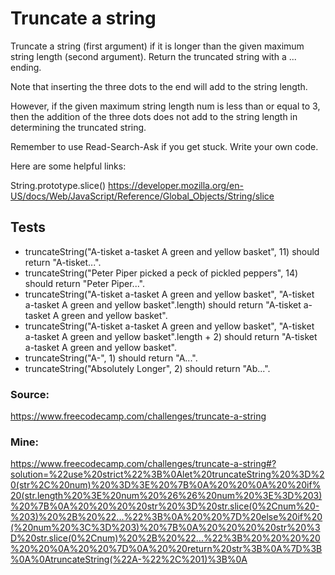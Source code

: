 # Truncate a string 

Truncate a string (first argument) if it is longer than the given maximum string length (second argument). Return the truncated string with a ... ending.

Note that inserting the three dots to the end will add to the string length.

However, if the given maximum string length num is less than or equal to 3, then the addition of the three dots does not add to the string length in determining the truncated string.

Remember to use Read-Search-Ask if you get stuck. Write your own code.

Here are some helpful links:

String.prototype.slice()
https://developer.mozilla.org/en-US/docs/Web/JavaScript/Reference/Global_Objects/String/slice

## Tests

* truncateString("A-tisket a-tasket A green and yellow basket", 11) should return "A-tisket...".
* truncateString("Peter Piper picked a peck of pickled peppers", 14) should return "Peter Piper...".
* truncateString("A-tisket a-tasket A green and yellow basket", "A-tisket a-tasket A green and yellow basket".length) should return "A-tisket a-tasket A green and yellow basket".
* truncateString("A-tisket a-tasket A green and yellow basket", "A-tisket a-tasket A green and yellow basket".length + 2) should return "A-tisket a-tasket A green and yellow basket".
* truncateString("A-", 1) should return "A...".
* truncateString("Absolutely Longer", 2) should return "Ab...".

### Source:
https://www.freecodecamp.com/challenges/truncate-a-string

### Mine:
https://www.freecodecamp.com/challenges/truncate-a-string#?solution=%22use%20strict%22%3B%0Alet%20truncateString%20%3D%20(str%2C%20num)%20%3D%3E%20%7B%0A%20%20%0A%20%20if%20(str.length%20%3E%20num%20%26%26%20num%20%3E%3D%203)%20%7B%0A%20%20%20%20str%20%3D%20str.slice(0%2Cnum%20-%203)%20%2B%20%22...%22%3B%0A%20%20%7D%20else%20if%20(%20num%20%3C%3D%203)%20%7B%0A%20%20%20%20str%20%3D%20str.slice(0%2Cnum)%20%2B%20%22...%22%3B%20%20%20%20%20%20%0A%20%20%7D%0A%20%20return%20str%3B%0A%7D%3B%0A%0AtruncateString(%22A-%22%2C%201)%3B%0A
